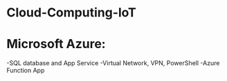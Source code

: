 # Cloud-Computing-loT
# Microsoft Azure:
-SQL database and App Service
-Virtual Network, VPN, PowerShell
-Azure Function App 

